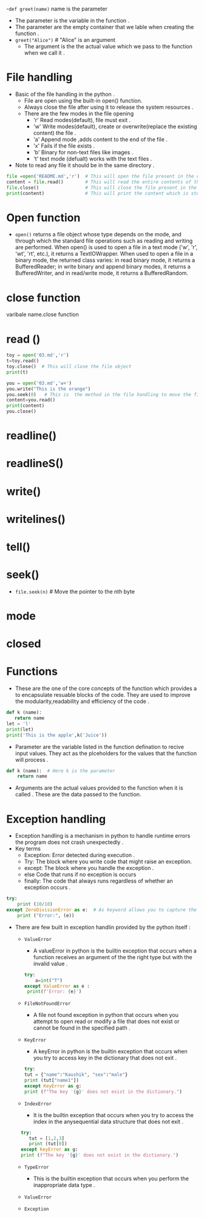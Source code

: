 -`def greet(name)`  name is the parameter 
  - The parameter is the variable in the function .
  - The parameter are the empty container that we lable when creating the function .
- `greet("Alice")`  # "Alice" is an argument
  - The argument is the the actual value  which we pass to the function when we call it  .

# File handling 
- Basic of the file handling in the python .
  - File are open using the built-in open() function.
  -  Always close the file after using it to release the system  resources .
  - There are the few modes in the file opening 
    - 'r' Read modes(default), file must exit .
    - 'w' Write modes(default), create or overwrite(replace the existing content) the file .
    - 'a' Append mode ,adds content to the end of the file .
    - 'x' Fails if the file exists .
    - 'b' Binary for non-text files like images .
    - 't' text mode (defualt) works with the text files .
- Note to read any file it should be in the same directory .
 ```Python
 file =open('README.md','r')  # This will open the file present in the directory in the read mode 
content = file.read()        # This will read the entire contents of the file and store it into the vatiable name content . And this load the whole file at once . 
file.close()                 # This will close the file present in the read mode to ensure that it resource associated with file are released. 
print(content)               # This will print the content which is stored in the variable 
 ```

# Open function
- `open()` returns a file object whose type depends on the mode, and
through which the standard file operations such as reading and writing
are performed. When open() is used to open a file in a text mode ('w',
'r', 'wt', 'rt', etc.), it returns a TextIOWrapper. When used to open
a file in a binary mode, the returned class varies: in read binary
mode, it returns a BufferedReader; in write binary and append binary
modes, it returns a BufferedWriter, and in read/write mode, it returns
a BufferedRandom.


# close function 
varibale name.close function
# read ()
```python
toy = open('03.md','r')
t=toy.read()
toy.close()  # This will close the file object
print(t) 
```
```python
you = open('03.md','w+')
you.write("This is the orange")
you.seek(0)   # This is  the method in the file handling to move the file pointer to a specific postion within the file. 
content=you.read()
print(content) 
you.close()
```
# readline()
# readlineS()
# write()
# writelines()
# tell()
# seek() 
 -  `file.seek(n)`         # Move the pointer to the nth byte
# mode 
# closed



# Functions 
- These are the one of the core concepts of the function which provides a to encapsulate resuable blocks of the code. They are used to improve the modularity,readability and efficiency of the code . 
```python
def k (name):
   return name    
let = 'l'
print(let)
print('This is the apple',k('Juice'))
```

- Parameter are the variable listed in the function defination to recive input values. They act as the plceholders for the values that the function will process .
```python
def k (name):  # Here k is the parameter 
    return name
```
- Arguments are the actual values provided to the function when it is called . These are the data passed to the function. 



# Exception handling 
- Exception handling is a mechanism in python to handle runtime errors the program does not crash  unexpectedly .
- Key terms 
  - Exception: Error detected during execution .
  - Try: The block where you write code that might raise an exception.
  - except: The block where you handle the exception .
  - else Code that runs if no exception is occurs 
  - finally: The code that always runs regardless of whether an exception occurs .
```python
try:
    print (10/10)
except ZeroDivisionError as e:  # As keyword allows you to capture the exception onject into the a varibale 
    print ("Error:", (e))
```
- There are few built in exception handlin provided by  the python itself : 
  - `ValueError`
     - A valueError in python is the builtin exception that  occurs when  a function  receives an argument  of the  the right type but with the invalid value .
     ```python
     try:
         a=int("T")
     except ValueError as e :
      print(f'Error: {e}')
     ```
  - `FileNotFoundError`
    - A file not found exception in python that occurs when you attempt to open read or modify a file that does not exist or cannot be found in the specified path .

  - `KeyError`
     - A keyError in python is the builtin exception that occurs when you try to access key in the dictionary that does not exit .
     ```python 
     try:
    tut = {"name":"Kaushik", "sex":"male"}
    print (tut["name1"])
    except KeyError as g:
    print (f"The key '{g}' does not exist in the dictionary.")
     ```
  - `IndexError`
    - It is the builtin exception that occurs when you try to access the index in the anysequential data structure that does not exit .
  ```python
    try:
       tut = [1,2,3]
       print (tut[0])
    except KeyError as g:
    print (f"The key '{g}' does not exist in the dictionary.")
  ```
  - `TypeError`  
     - This is the builtin exception that occurs when you perform the inappropriate data type .
     
  - `ValueError`
  - `Exception`